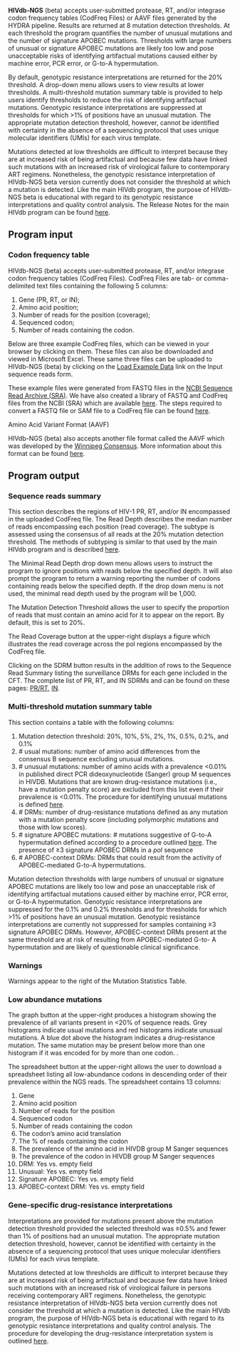 **HIVdb-NGS** (beta) accepts user-submitted protease, RT, and/or integrase codon frequency tables (CodFreq Files) or AAVF files generated by the HYDRA pipeline. Results are returned at 8 mutation detection thresholds. At each threshold the program quantifies the number of unusual mutations and the number of signature APOBEC mutations. Thresholds with large numbers of unusual or signature APOBEC mutations are likely too low and pose unacceptable risks of identifying artifactual mutations caused either by machine error, PCR error, or G-to-A hypermutation.

By default, genotypic resistance interpretations are returned for the 20% threshold. A drop-down menu allows users to view results at lower thresholds. A multi-threshold mutation summary table is provided to help users identify thresholds to reduce the risk of identifying artifactual mutations. Genotypic resistance interpretations are suppressed at thresholds for which &gt;1% of positions have an unusual mutation. The appropriate mutation detection threshold, however, cannot be identified with certainty in the absence of a sequencing protocol that uses unique molecular identifiers (UMIs) for each virus template.

Mutations detected at low thresholds are difficult to interpret because they are at increased risk of being artifactual and because few data have linked such mutations with an increased risk of virological failure to contemporary ART regimens. Nonetheless, the genotypic resistance interpretation of HIVdb-NGS beta version currently does not consider the threshold at which a mutation is detected. Like the main HIVdb program, the purpose of HIVdb-NGS beta is educational with regard to its genotypic resistance interpretations and quality control analysis. The Release Notes for the main HIVdb program can be found [here](/page/release-notes/).

## Program input

### Codon frequency table

HIVdb-NGS (beta) accepts user-submitted protease, RT, and/or integrase codon frequency tables (CodFreq Files). CodFreq Files are tab- or comma-delimited text files containing the following 5 columns:

1. Gene (PR, RT, or IN);
2. Amino acid position;
3. Number of reads for the position (coverage);
4. Sequenced codon;
5. Number of reads containing the codon.

Below are three example CodFreq files, which can be viewed in your browser by clicking on them. These files can also be downloaded and viewed in Microsoft Excel. These same three files can be uploaded to HIVdb-NGS (beta) by clicking on the [Load Example Data](/hivdb/by-reads/) link on the Input sequence reads form.

These example files were generated from FASTQ files in the [NCBI Sequence Read Archive (SRA)](https://www.ncbi.nlm.nih.gov/sra). We have also created a library of FASTQ and CodFreq files from the NCBI (SRA) which are available [here](http://ngs-meta-fastq.hivdb.org/). The steps required to convert a FASTQ file or SAM file to a CodFreq file can be found [here](/page/codfreq/).

Amino Acid Variant Format (AAVF)

HIVdb-NGS (beta) also accepts another file format called the AAVF which was developed by the [Winnipeg Consensus](http://www.winnipegconsensus.org/). More information about this format can be found [here](https://github.com/winhiv/aavf-spec).



## Program output

### Sequence reads summary

This section describes the regions of HIV-1 PR, RT, and/or IN encompassed in the uploaded CodFreq file. The Read Depth describes the median number of reads encompassing each position (read coverage). The subtype is assessed using the consensus of all reads at the 20% mutation detection threshold. The methods of subtyping is similar to that used by the main HIVdb program and is described [here](https://hivdb.stanford.edu/page/hiv-subtyper/).

The Minimal Read Depth drop down menu allows users to instruct the program to ignore positions with reads below the specified depth. It will also prompt the program to return a warning reporting the number of codons containing reads below the specified depth. If the drop down menu is not used, the minimal read depth used by the program will be 1,000.

The Mutation Detection Threshold allows the user to specify the proportion of reads that must contain an amino acid for it to appear on the report. By default, this is set to 20%.

The Read Coverage button at the upper-right displays a figure which illustrates the read coverage across the pol regions encompassed by the CodFreq file.

Clicking on the SDRM button results in the addition of rows to the Sequence Read Summary listing the surveillance DRMs for each gene included in the CFT. The complete list of PR, RT, and IN SDRMs and can be found on these pages: [PR/RT](/page/who-sdrm-list/), [IN](/page/insti-sdrm-list/).

### Multi-threshold mutation summary table

This section contains a table with the following columns:

1. Mutation detection threshold: 20%, 10%, 5%, 2%, 1%, 0.5%, 0.2%, and 0.1%
2. \# usual mutations: number of amino acid differences from the consensus B sequence excluding unusual mutations.
3. \# unusual mutations: number of amino acids with a prevalence &lt;0.01% in  published direct PCR dideoxynucleotide (Sanger) group M sequences in HIVDB. Mutations that are known drug-resistance mutations (i.e., have a mutation penalty score) are excluded from this list even if their prevalence is &lt;0.01%. The procedure for identifying unusual mutations is defined [here](/page/unusual-mutations/).
4. \# DRMs: number of drug-resistance mutations defined as any mutation with a mutation penalty score (including polymorphic mutations and those with low scores).
5. \# signature APOBEC mutations: # mutations suggestive of G-to-A hypermutation defined according to a procedure outlined [here](/page/apobecs/). The presence of ≥3 signature APOBEC DRMs in a _pol_ sequence
6. \# APOBEC-context DRMs: DRMs that could result from the activity of APOBEC-mediated G-to-A hypermutations.

Mutation detection thresholds with large numbers of unusual or signature APOBEC mutations are likely too low and pose an unacceptable risk of identifying artifactual mutations caused either by machine error, PCR error, or G-to-A hypermutation. Genotypic resistance interpretations are suppressed for the 0.1% and 0.2% thresholds and for thresholds for which &gt;1% of positions have an unusual mutation. Genotypic resistance interpretations are currently not suppressed for samples containing ≥3 signature APOBEC DRMs. However, APOBEC-context DRMs present at the same threshold are at risk of resulting from APOBEC-mediated G-to- A hypermutation and are likely of questionable clinical significance.

### Warnings

Warnings appear to the right of the Mutation Statistics Table.

### Low abundance mutations

The graph button at the upper-right produces a histogram showing the prevalence of all variants present in &lt;20% of sequence reads. Grey histograms indicate usual mutations and red histograms indicate unusual mutations. A blue dot above the histogram indicates a drug-resistance mutation. The same mutation may be present below more than one histogram if it was encoded for by more than one codon. .

The spreadsheet button at the upper-right allows the user to download a spreadsheet listing all low-abundance codons in descending order of their prevalence within the NGS reads. The spreadsheet contains 13 columns:

1. Gene
2. Amino acid position
3. Number of reads for the position
4. Sequenced codon
5. Number of reads containing the codon
6. The codon’s amino acid translation
7. The % of reads containing the codon
8. The prevalence of the amino acid in HIVDB group M Sanger sequences
9. The prevalence of the codon in HIVDB group M Sanger sequences
10. DRM: Yes vs. empty field
11. Unusual: Yes vs. empty field
12. Signature APOBEC: Yes vs. empty field
13. APOBEC-context DRM: Yes vs. empty field

### Gene-specific drug-resistance interpretations

Interpretations are provided for mutations present above the mutation detection threshold provided the selected threshold was ≥0.5% and fewer than 1% of positions had an unusual mutation. The appropriate mutation detection threshold, however, cannot be identified with certainty in the absence of a sequencing protocol that uses unique molecular identifiers (UMIs) for each virus template.

Mutations detected at low thresholds are difficult to interpret because they are at increased risk of being artifactual and because few data have linked such mutations with an increased risk of virological failure in persons receiving contemporary ART regimens. Nonetheless, the genotypic resistance interpretation of HIVdb-NGS beta version currently does not consider the threshold at which a mutation is detected. Like the main HIVdb program, the purpose of HIVdb-NGS beta is educational with regard to its genotypic resistance interpretations and quality control analysis. The procedure for developing the drug-resistance interpretation system is outlined [here]($$CMS_PREFIX$$downloads/release-notes/genotypic-resistance-test-interpretation-system-oct2019.pdf).
